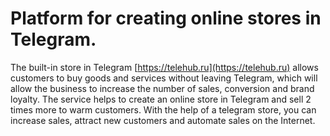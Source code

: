 # Platform for creating online stores in Telegram.

The built-in store in Telegram [https://telehub.ru](https://telehub.ru) allows customers to buy goods and services without leaving Telegram, which will allow the business to increase the number of sales, conversion and brand loyalty. The service helps to create an online store in Telegram and sell 2 times more to warm customers. With the help of a telegram store, you can increase sales, attract new customers and automate sales on the Internet.

